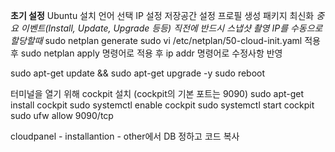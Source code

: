 **초기 설정**
Ubuntu 설치
언어 선택
IP 설정
저장공간 설정
프로필 생성
패키지 최신화
*중요 이벤트(Install, Update, Upgrade 등등) 직전에 반드시 스냅샷 촬영*
*IP를 수동으로 할당할때*
sudo netplan generate
sudo vi /etc/netplan/50-cloud-init.yaml
적용 후 sudo netplan apply 명령어로 적용 후 ip addr 명령어로 수정사항 반영

sudo apt-get update && sudo apt-get upgrade -y
sudo reboot

터미널을 열기 위해 cockpit 설치 (cockpit의 기본 포트는 9090)
sudo apt-get install cockpit
sudo systemctl enable cockpit
sudo systemctl start cockpit
sudo ufw allow 9090/tcp

cloudpanel - installantion - other에서 DB 정하고 코드 복사

